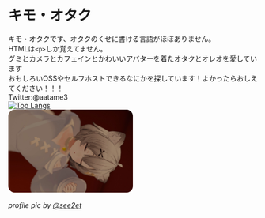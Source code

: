 # キモ・オタク
キモ・オタクです、オタクのくせに書ける言語がほぼありません。<br>
HTMLは`<p>`しか覚えてません。<br>
グミとカメラとカフェインとかわいいアバターを着たオタクとオレオを愛しています<br>
おもしろいOSSやセルフホストできるなにかを探しています！よかったらおしえてください！！！<br>
Twitter:@aatame3<br>
[![Top Langs](https://github-readme-stats.vercel.app/api/top-langs/?username=aatame3&layout=compact&theme=holi)](https://github.com/anuraghazra/github-readme-stats)<br>
<a href="https://aata.me"><img src=.\img.webp width="50%" height="50%"></a>

*profile pic by [@see2et](https://github.com/see2et)*
